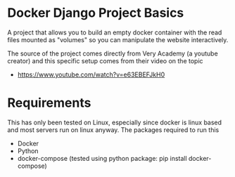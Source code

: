 # Docker Django Project Basics
A project that allows you to build an empty docker container with the read files mounted as  "volumes" so you can manipulate the website interactively.

The source of the project comes directly from  Very Academy (a youtube creator) and this specific setup comes from their video on the topic
- https://www.youtube.com/watch?v=e63EBEFJkH0

# Requirements
This has only been tested on Linux, especially since docker is linux based and most servers run on linux anyway. The packages required to run this
- Docker
- Python
- docker-compose (tested using python package: pip install docker-compose)

